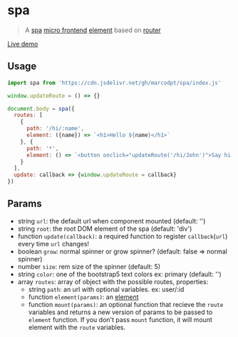 # spa
> A
[spa](https://en.wikipedia.org/wiki/Single-page_application)
[micro frontend](https://martinfowler.com/articles/micro-frontends.html)
[element](https://github.com/marcodpt/element/)
based on 
[router](https://github.com/marcodpt/router)

[Live demo](https://marcodpt.github.io/element/?url=https%3A%2F%2Fcdn.jsdelivr.net%2Fgh%2Fmarcodpt%2Fspa%2Fsample.js)

## Usage
```js
import spa from 'https://cdn.jsdelivr.net/gh/marcodpt/spa/index.js'

window.updateRoute = () => {}

document.body = spa({
  routes: [
    {
      path: '/hi/:name',
      element: ({name}) => `<h1>Hello ${name}</h1>`
    }, {
      path: '*',
      element: () => `<button onclick="updateRoute('/hi/John')">Say hi!</button>`
    }
  ],
  update: callback => {window.updateRoute = callback}
})
```

## Params
 - string `url`: the default url when component mounted (default: '')
 - string `root`: the root DOM element of the spa (default: 'div')
 - function `update(callback)`: a required function to register
`callback`(`url`) every time `url` changes!
 - boolean `grow`: normal spinner or grow spinner?
(default: false => normal spinner)
 - number `size`: rem size of the spinner (default: 5)
 - string `color`: one of the bootstrap5 text colors ex: primary (default: '')
 - array `routes`: array of object with the possible routes, properties:
   - string `path`: an url with optional variables. ex: user/:id
   - function `element(params)`: an
[element](https://github.com/marcodpt/element/)
   - function `mount(params)`: an optional function that recieve the
`route` variables and returns a new version of params to be passed to `element`
function. If you don't pass `mount` function, it will mount element with the
`route` variables. 
